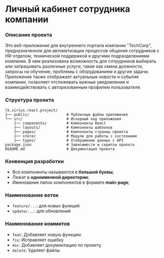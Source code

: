 # Личный кабинет сотрудника компании

### Описание проекта
Это веб-приложение для внутреннего портала компании "TechCorp", предназначенное для автоматизации процессов общения сотрудников с HR-отделом, технической поддержкой и другими подразделениями компании. В нем реализована возможность для сотрудников выбирать или запрашивать различные услуги, такие как смена должности, запросы на обучение, проблемы с оборудованием и другие задачи. Приложение также отображает актуальные новости и события компании, позволяет отслеживать важные уведомления и взаимодействовать с авторизованным профилем пользователя.


### Структура проекта
```
lk.sirius.react.project/
├── public/                 # Публичные файлы приложения
└── src/                    # Исходный код приложения
    ├── components/         # Компоненты React
    ├── layouts/            # Компоненты шаблонов
    ├── pages/              # Компоненты страниц проекта
    ├── store/              # Модули для работы с состоянием
    ├── types/              # Отображение данных с API
package.json                # Зависимости и скрипты проекта
README.md                   # Документация проекта
```

### Конвенция разработки
- Все компоненты называются **с большой буквы**;
- Лежат в **одноименной директории**;
- Именование папок компонентов в формате **main-page**;

### Наименование веток
- `feature/...`: для новых функций 
- `update/...`: для обновлений

### Наименование коммитов
- `feat`: Добавляет новую функцию
- `fix`: Исправляет ошибку
- `doc`: Добавляет документацию по проекту
- `delete`: Удаляет файлы 
